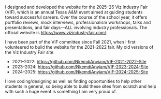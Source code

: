 I designed and developed the website for the 2025–26 Viz Industry Fair (VIF), which is an annual Texas A&M event aimed at guiding students toward successful careers.
Over the course of the school year, it offers portfolio reviews, mock interviews, professionalism workshops, talks and presentations, and fair days—ALL involving industry professionals.
The official website is https://www.vizindustryfair.com/.

I have been part of the VIF committee since Fall 2021, when I first volunteered to build the website for the 2021–2022 fair.
My old versions of the Viz Industry Fair site:
- 2021–2022: https://github.com/NkemdiAnyiam/VIF-2021-2022-Site
- 2023–2024: https://github.com/NkemdiAnyiam/VIF-2023-2024-Site
- 2024–2025: https://github.com/NkemdiAnyiam/VIF-2024-2025-Site

I love coding/designing as well as finding opportunities to help other students in general, so being able to build these sites from scratch and help with such a huge event is something I am very proud of.
